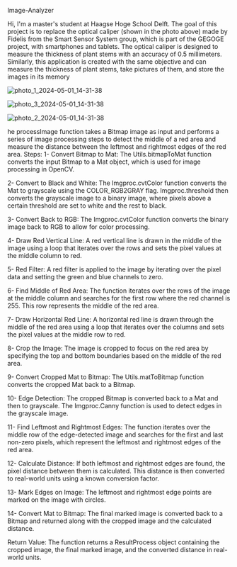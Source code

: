 Image-Analyzer

Hi, I'm a master's student at Haagse Hoge School Delft. 
The goal of this project is to replace the optical caliper (shown in the photo above) made by Fidelis from the Smart Sensor System group, 
which is part of the GEGOGE project, with smartphones and tablets. 
The optical caliper is designed to measure the thickness of plant stems with an accuracy of 0.5 millimeters.
Similarly, this application is created with the same objective and can measure the thickness of plant stems,
take pictures of them, and store the images in its memory

![photo_1_2024-05-01_14-31-38](https://github.com/hussein414/Image-Analyzer/assets/76725925/c786d357-9f27-4658-b8b5-7df9a0b4358e)

![photo_3_2024-05-01_14-31-38](https://github.com/hussein414/Image-Analyzer/assets/76725925/1da97a82-54dd-400d-8aba-6ba7036faca4)


![photo_2_2024-05-01_14-31-38](https://github.com/hussein414/Image-Analyzer/assets/76725925/764cdd16-60b7-4440-9a00-77c834fcdde0)

he processImage function takes a Bitmap image as input and performs a series of image processing steps to detect the middle of a red area and measure the distance between the leftmost and rightmost edges of the red area.
Steps:
1- Convert Bitmap to Mat:
The Utils.bitmapToMat function converts the input Bitmap to a Mat object, which is used for image processing in OpenCV.

2- Convert to Black and White:
The Imgproc.cvtColor function converts the Mat to grayscale using the COLOR_RGB2GRAY flag.
Imgproc.threshold then converts the grayscale image to a binary image, where pixels above a certain threshold are set to white and the rest to black.

3- Convert Back to RGB:
The Imgproc.cvtColor function converts the binary image back to RGB to allow for color processing.

4- Draw Red Vertical Line:
A red vertical line is drawn in the middle of the image using a loop that iterates over the rows and sets the pixel values at the middle column to red.

5- Red Filter:
A red filter is applied to the image by iterating over the pixel data and setting the green and blue channels to zero.

6- Find Middle of Red Area:
The function iterates over the rows of the image at the middle column and searches for the first row where the red channel is 255. This row represents the middle of the red area.

7- Draw Horizontal Red Line:
A horizontal red line is drawn through the middle of the red area using a loop that iterates over the columns and sets the pixel values at the middle row to red.

8- Crop the Image:
The image is cropped to focus on the red area by specifying the top and bottom boundaries based on the middle of the red area.

9- Convert Cropped Mat to Bitmap:
The Utils.matToBitmap function converts the cropped Mat back to a Bitmap.

10- Edge Detection:
The cropped Bitmap is converted back to a Mat and then to grayscale.
The Imgproc.Canny function is used to detect edges in the grayscale image.

11- Find Leftmost and Rightmost Edges:
The function iterates over the middle row of the edge-detected image and searches for the first and last non-zero pixels, which represent the leftmost and rightmost edges of the red area.


12- Calculate Distance:
If both leftmost and rightmost edges are found, the pixel distance between them is calculated.
This distance is then converted to real-world units using a known conversion factor.


13- Mark Edges on Image:
The leftmost and rightmost edge points are marked on the image with circles.

14- Convert Mat to Bitmap:
The final marked image is converted back to a Bitmap and returned along with the cropped image and the calculated distance.

Return Value:
The function returns a ResultProcess object containing the cropped image, the final marked image, and the converted distance in real-world units.


